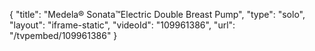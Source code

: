 {
    "title": "Medela&reg; Sonata&trade;Electric Double Breast Pump",
    "type": "solo",
    "layout": "iframe-static",
    "videoId": "109961386",
    "url": "\/tvpembed\/109961386"
}